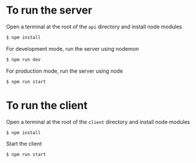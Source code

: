 # To run the server

Open a terminal at the root of the `api` directory and install node modules

```sh
$ npm install
```

For development mode, run the server using nodemon

```sh
$ npm run dev
```

For production mode, run the server using node

```sh
$ npm run start
```

# To run the client

Open a terminal at the root of the `client` directory and install node modules

```sh
$ npm install
```

Start the client

```sh
$ npm run start
```
